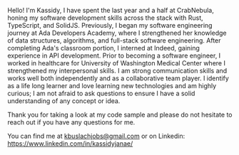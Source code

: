 Hello! I'm Kassidy, I have spent the last year and a half at CrabNebula, honing my software development skills across the stack with Rust, TypeScript, and SolidJS. Previously, I began my software engineering journey at Ada Developers Academy, where I strengthened her knowledge of data structures, algorithms, and full-stack software engineering. After completing Ada's classroom portion, I interned at Indeed, gaining experience in API development. Prior to becoming a software engineer, I worked in healthcare for University of Washington Medical Center where I strengthened my interpersonal skills. I am strong communication skills and works well both independently and as a collaborative team player. I identify as a life long learner and love learning new technologies and am highly curious; I am not afraid to ask questions to ensure I have a solid understanding of any concept or idea.

Thank you for taking a look at my code sample and please do not hesitate to reach out if you have any questions for me. 

You can find me at kbuslachjobs@gmail.com or on Linkedin: https://www.linkedin.com/in/kassidyjanae/

